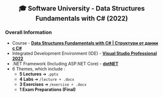 <h2 align="center">🎓 Software University - Data Structures Fundamentals with C# (2022)</h2>

### Overall Information
* Course - [**Data Structures Fundamentals with C# | Структури от данни с C#**](https://softuni.bg/trainings/3921/data-structures-fundamentals-with-csharp-november-2022)
* Integrated Development Environment (IDE) - [**Visual Studio Professional 2022**](https://visualstudio.microsoft.com/)
* .NET Framework (Including ASP.NET Core) - [**dotNET**](https://dotnet.microsoft.com/en-us/download)
* 6 Themes, which include :
    * **5 Lectures** ➔ ``.pptx``
    * **4 Labs** ➔ ``/lecture + .docx``
    * **3 Exercises** ➔ ``/exercise + .docx``
    * **1 Exam Preparations (Final)**
